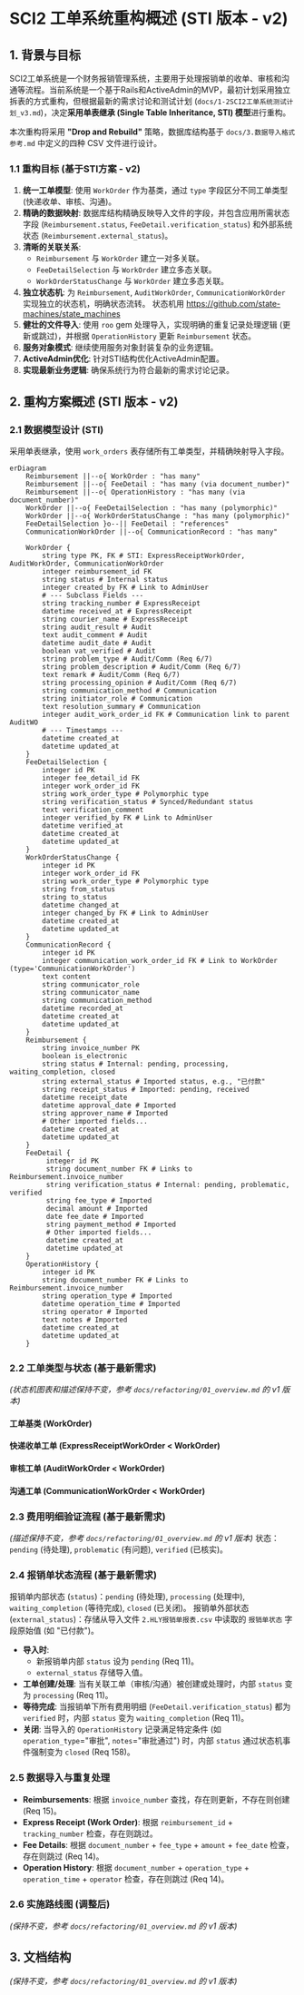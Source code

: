 # SCI2 工单系统重构概述 (STI 版本 - v2)

## 1. 背景与目标

SCI2工单系统是一个财务报销管理系统，主要用于处理报销单的收单、审核和沟通等流程。当前系统是一个基于Rails和ActiveAdmin的MVP，最初计划采用独立拆表的方式重构，但根据最新的需求讨论和测试计划 (`docs/1-2SCI2工单系统测试计划_v3.md`)，决定**采用单表继承 (Single Table Inheritance, STI) 模型**进行重构。

本次重构将采用 **"Drop and Rebuild"** 策略，数据库结构基于 `docs/3.数据导入格式参考.md` 中定义的四种 CSV 文件进行设计。

### 1.1 重构目标 (基于STI方案 - v2)

1.  **统一工单模型**: 使用 `WorkOrder` 作为基类，通过 `type` 字段区分不同工单类型 (快递收单、审核、沟通)。
2.  **精确的数据映射**: 数据库结构精确反映导入文件的字段，并包含应用所需状态字段 (`Reimbursement.status`, `FeeDetail.verification_status`) 和外部系统状态 (`Reimbursement.external_status`)。
3.  **清晰的关联关系**:
    *   `Reimbursement` 与 `WorkOrder` 建立一对多关联。
    *   `FeeDetailSelection` 与 `WorkOrder` 建立多态关联。
    *   `WorkOrderStatusChange` 与 `WorkOrder` 建立多态关联。
4.  **独立状态机**: 为 `Reimbursement`, `AuditWorkOrder`, `CommunicationWorkOrder` 实现独立的状态机，明确状态流转。 状态机用 https://github.com/state-machines/state_machines
5.  **健壮的文件导入**: 使用 `roo` gem 处理导入，实现明确的重复记录处理逻辑 (更新或跳过)，并根据 `OperationHistory` 更新 `Reimbursement` 状态。
6.  **服务对象模式**: 继续使用服务对象封装复杂的业务逻辑。
7.  **ActiveAdmin优化**: 针对STI结构优化ActiveAdmin配置。
8.  **实现最新业务逻辑**: 确保系统行为符合最新的需求讨论记录。

## 2. 重构方案概述 (STI 版本 - v2)

### 2.1 数据模型设计 (STI)

采用单表继承，使用 `work_orders` 表存储所有工单类型，并精确映射导入字段。

```mermaid
erDiagram
    Reimbursement ||--o{ WorkOrder : "has many"
    Reimbursement ||--o{ FeeDetail : "has many (via document_number)"
    Reimbursement ||--o{ OperationHistory : "has many (via document_number)"
    WorkOrder ||--o{ FeeDetailSelection : "has many (polymorphic)"
    WorkOrder ||--o{ WorkOrderStatusChange : "has many (polymorphic)"
    FeeDetailSelection }o--|| FeeDetail : "references"
    CommunicationWorkOrder ||--o{ CommunicationRecord : "has many"

    WorkOrder {
        string type PK, FK # STI: ExpressReceiptWorkOrder, AuditWorkOrder, CommunicationWorkOrder
        integer reimbursement_id FK
        string status # Internal status
        integer created_by FK # Link to AdminUser
        # --- Subclass Fields ---
        string tracking_number # ExpressReceipt
        datetime received_at # ExpressReceipt
        string courier_name # ExpressReceipt
        string audit_result # Audit
        text audit_comment # Audit
        datetime audit_date # Audit
        boolean vat_verified # Audit
        string problem_type # Audit/Comm (Req 6/7)
        string problem_description # Audit/Comm (Req 6/7)
        text remark # Audit/Comm (Req 6/7)
        string processing_opinion # Audit/Comm (Req 6/7)
        string communication_method # Communication
        string initiator_role # Communication
        text resolution_summary # Communication
        integer audit_work_order_id FK # Communication link to parent AuditWO
        # --- Timestamps ---
        datetime created_at
        datetime updated_at
    }
    FeeDetailSelection {
        integer id PK
        integer fee_detail_id FK
        integer work_order_id FK
        string work_order_type # Polymorphic type
        string verification_status # Synced/Redundant status
        text verification_comment
        integer verified_by FK # Link to AdminUser
        datetime verified_at
        datetime created_at
        datetime updated_at
    }
    WorkOrderStatusChange {
        integer id PK
        integer work_order_id FK
        string work_order_type # Polymorphic type
        string from_status
        string to_status
        datetime changed_at
        integer changed_by FK # Link to AdminUser
        datetime created_at
        datetime updated_at
    }
    CommunicationRecord {
        integer id PK
        integer communication_work_order_id FK # Link to WorkOrder (type='CommunicationWorkOrder')
        text content
        string communicator_role
        string communicator_name
        string communication_method
        datetime recorded_at
        datetime created_at
        datetime updated_at
    }
    Reimbursement {
        string invoice_number PK
        boolean is_electronic
        string status # Internal: pending, processing, waiting_completion, closed
        string external_status # Imported status, e.g., "已付款"
        string receipt_status # Imported: pending, received
        datetime receipt_date
        datetime approval_date # Imported
        string approver_name # Imported
        # Other imported fields...
        datetime created_at
        datetime updated_at
    }
    FeeDetail {
         integer id PK
         string document_number FK # Links to Reimbursement.invoice_number
         string verification_status # Internal: pending, problematic, verified
         string fee_type # Imported
         decimal amount # Imported
         date fee_date # Imported
         string payment_method # Imported
         # Other imported fields...
         datetime created_at
         datetime updated_at
    }
    OperationHistory {
        integer id PK
        string document_number FK # Links to Reimbursement.invoice_number
        string operation_type # Imported
        datetime operation_time # Imported
        string operator # Imported
        text notes # Imported
        datetime created_at
        datetime updated_at
    }
```

### 2.2 工单类型与状态 (基于最新需求)

*(状态机图表和描述保持不变，参考 `docs/refactoring/01_overview.md` 的 v1 版本)*

#### 工单基类 (WorkOrder)
#### 快递收单工单 (ExpressReceiptWorkOrder < WorkOrder)
#### 审核工单 (AuditWorkOrder < WorkOrder)
#### 沟通工单 (CommunicationWorkOrder < WorkOrder)

### 2.3 费用明细验证流程 (基于最新需求)

*(描述保持不变，参考 `docs/refactoring/01_overview.md` 的 v1 版本)*
状态：`pending` (待处理), `problematic` (有问题), `verified` (已核实)。

### 2.4 报销单状态流程 (基于最新需求)

报销单内部状态 (`status`)：`pending` (待处理), `processing` (处理中), `waiting_completion` (等待完成), `closed` (已关闭)。
报销单外部状态 (`external_status`)：存储从导入文件 `2.HLY报销单报表.csv` 中读取的 `报销单状态` 字段原始值 (如 "已付款")。

*   **导入时**:
    *   新报销单内部 `status` 设为 `pending` (Req 11)。
    *   `external_status` 存储导入值。
*   **工单创建/处理**: 当有关联工单（审核/沟通）被创建或处理时，内部 `status` 变为 `processing` (Req 11)。
*   **等待完成**: 当报销单下所有费用明细 (`FeeDetail.verification_status`) 都为 `verified` 时，内部 `status` 变为 `waiting_completion` (Req 11)。
*   **关闭**: 当导入的 `OperationHistory` 记录满足特定条件 (如 `operation_type`="审批", `notes`="审批通过") 时，内部 `status` 通过状态机事件强制变为 `closed` (Req 158)。

### 2.5 数据导入与重复处理

*   **Reimbursements**: 根据 `invoice_number` 查找，存在则更新，不存在则创建 (Req 15)。
*   **Express Receipt (Work Order)**: 根据 `reimbursement_id` + `tracking_number` 检查，存在则跳过。
*   **Fee Details**: 根据 `document_number` + `fee_type` + `amount` + `fee_date` 检查，存在则跳过 (Req 14)。
*   **Operation History**: 根据 `document_number` + `operation_type` + `operation_time` + `operator` 检查，存在则跳过 (Req 14)。

### 2.6 实施路线图 (调整后)

*(保持不变，参考 `docs/refactoring/01_overview.md` 的 v1 版本)*

## 3. 文档结构

*(保持不变，参考 `docs/refactoring/01_overview.md` 的 v1 版本)*